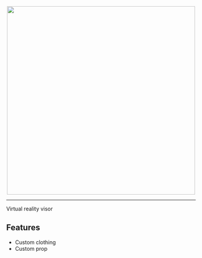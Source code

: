 <div id="header" align="center">
  <img src="https://dunb17ur4ymx4.cloudfront.net/wysiwyg/1041307/fdf8115ec76c72f79235465216353d35d021eefd.png" width="500"/>
</div>

---

Virtual reality visor


## Features

- Custom clothing
- Custom prop


